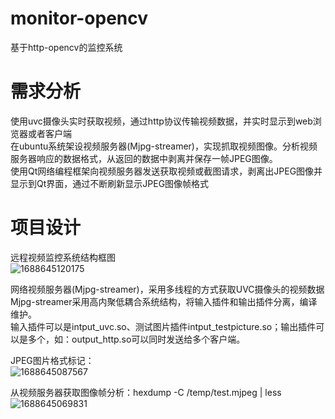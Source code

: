 # monitor-opencv
基于http-opencv的监控系统

# 需求分析
使用uvc摄像头实时获取视频，通过http协议传输视频数据，并实时显示到web浏览器或者客户端 \
在ubuntu系统架设视频服务器(Mjpg-streamer)，实现抓取视频图像。分析视频服务器响应的数据格式，从返回的数据中剥离并保存一帧JPEG图像。 \
使用Qt网络编程框架向视频服务器发送获取视频或截图请求，剥离出JPEG图像并显示到Qt界面，通过不断刷新显示JPEG图像帧格式 

# 项目设计
远程视频监控系统结构框图 \
![1688645120175](https://github.com/X9475/monitor-opencv/assets/102901627/2554c734-0294-4608-83f8-a3c8b0b024f6)

网络视频服务器(Mjpg-streamer)，采用多线程的方式获取UVC摄像头的视频数据 \
Mjpg-streamer采用高内聚低耦合系统结构，将输入插件和输出插件分离，编译维护。 \
输入插件可以是intput_uvc.so、测试图片插件intput_testpicture.so；输出插件可以是多个，如：output_http.so可以同时发送给多个客户端。

JPEG图片格式标记：\
![1688645087567](https://github.com/X9475/monitor-opencv/assets/102901627/34fe259b-62c1-4512-b5e5-3122895437d7)

从视频服务器获取图像帧分析：hexdump -C /temp/test.mjpeg | less
![1688645069831](https://github.com/X9475/monitor-opencv/assets/102901627/69dd48d0-083a-4826-9bb1-a739eed2aae3)

  

